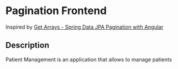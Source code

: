 # Pagination Frontend
 Inspired by [Get Arrays - Spring Data JPA Pagination with Angular](https://github.com/getarrays/pagination)

## Description
Patient Management is an application that allows to manage patients
